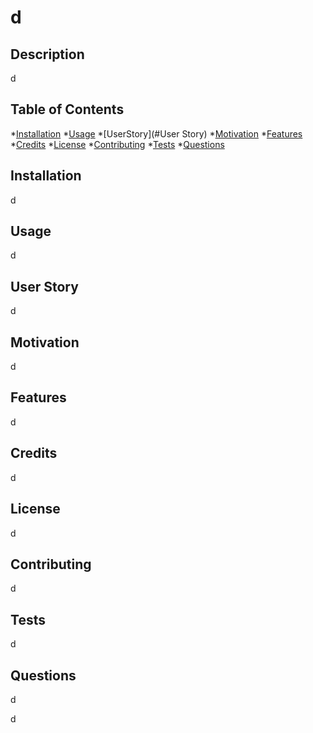 # d

## Description

d





## Table of Contents

*[Installation](#Installation)
*[Usage](#Usage)
*[UserStory](#User Story)
*[Motivation](#Motivation)
*[Features](#Features)
*[Credits](#Credits)
*[License](#License)
*[Contributing](#Contributing)
*[Tests](#Tests)
*[Questions](#Questions)

## Installation

d

## Usage
 
d

## User Story

d

## Motivation

d

## Features

d

## Credits

d

## License

d

## Contributing

d

## Tests

d

## Questions

d

d

